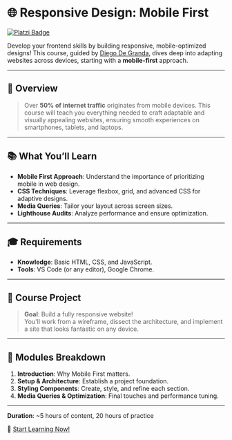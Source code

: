 # 🌐 Responsive Design: Mobile First

[![Platzi Badge](https://img.shields.io/badge/Platzi-Mobile%20First-green)](https://platzi.com/cursos/mobile-first/)

Develop your frontend skills by building responsive, mobile-optimized designs! This course, guided by [Diego De Granda](https://platzi.com/profesores/diego/), dives deep into adapting websites across devices, starting with a **mobile-first** approach.

---

## 📝 Overview
> Over **50% of internet traffic** originates from mobile devices. This course will teach you everything needed to craft adaptable and visually appealing websites, ensuring smooth experiences on smartphones, tablets, and laptops.

---

## 📚 What You’ll Learn
- **Mobile First Approach**: Understand the importance of prioritizing mobile in web design.
- **CSS Techniques**: Leverage flexbox, grid, and advanced CSS for adaptive designs.
- **Media Queries**: Tailor your layout across screen sizes.
- **Lighthouse Audits**: Analyze performance and ensure optimization.

---

## 🎓 Requirements
- **Knowledge**: Basic HTML, CSS, and JavaScript.
- **Tools**: VS Code (or any editor), Google Chrome.

---

## 🚀 Course Project
> **Goal**: Build a fully responsive website!  
You'll work from a wireframe, dissect the architecture, and implement a site that looks fantastic on any device.

---

## 🧩 Modules Breakdown
1. **Introduction**: Why Mobile First matters.
2. **Setup & Architecture**: Establish a project foundation.
3. **Styling Components**: Create, style, and refine each section.
4. **Media Queries & Optimization**: Final touches and performance tuning.

---

**Duration**: ~5 hours of content, 20 hours of practice

📌 [Start Learning Now!](https://platzi.com/cursos/mobile-first/)

